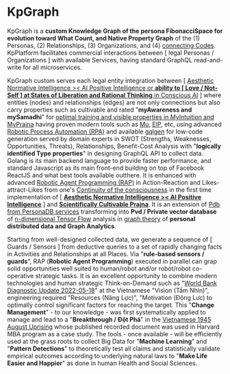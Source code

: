 # KpGraph

KpGraph is a <b>custom Knowledge Graph of the persona FibonacciSpace for evolution toward What Count, and Native Property Graph</b> of the (1) Personas, (2) Relationships, (3) Organizations, and (4) <a href="https://divan.dev/posts/visual_programming_go/" target="_blank">connecting Codes</a>. KpPlatform facilitates commercial interactions between [ legal Personas / Organizations ] with available Services, having standard GraphQL read-and-write for all microservices.

KpGraph custom serves each legal entity integration between [ <a href="https://www.youtube.com/watch?v=xvNvj7ku5pY" target="_blank">Aesthetic Normative Intelligence &gt;&lt; AI Positive Intelligence or <b>ability to [ Love / Not-Self ] at <u>States of Liberation</u> and Rational Thinking</b> in Conscious AI</a> ] where entities (nodes) and relationships (edges) are not only connections but also carry properties such as cultivable and rated "<b>myAwareness and mySamadhi</b>" for <a href="https://www.youtube.com/watch?v=9o8wqs-LdDk" target="_blank">optimal training and visible properties in MyIntuition and MyPrajna</a> having proven modern tools such as <a href="https://github.com/khaiphong/mu/" target="_blank">Mu</a>, <a href="https://github.com/khaiphong/eip/" target="_blank">EIP</a>, etc, using advanced <a href="https://www.arago.co/go-beyond-the-limits-of-robotic-process-automation-in-itsm/" target="_blank">Robotic Process Automation (RPA)</a> and available <a href="https://github.com/99designs/gqlgen" target="_blank">gqlgen</a> for low-code generation served by domain experts in SWOT (Strengths, Weaknesses, Opportunities, Threats), Relationships, Benefit-Cost Analysis with "<b>logically identified Type properties</b>" in designing GraphQL API to collect data. Golang is its main backend language to provide faster performance, and standard Javascript as its main front-end building on top of Facebook ReactJS and what best tools available outthere. It is enhanced with advanced <a href="http://www.doc.ic.ac.uk/~klc/icra.pdf" target="_blank">Robotic Agent Programming (RAP)</a> in Action-Reaction and Likes-attract-Likes from one's <a href="https://www.youtube.com/watch?v=_zVVaV4bfqo" target="_blank">Continuity of the consciousness</a> in the first time implementation of [ <a href="https://blog.khaiphong.io/2021/09/nature-of-things.html#Section_2.1" target="_blank"><b>Aesthetic Normative Intelligence &gt;&lt; AI Positive Intelligence</b></a> ] and <a href="https://blog.khaiphong.io/2021/09/list-of-figures-and-tables.html#Figure_2.1" target="_blank"><b>Scientifically Cultivable Prajna</b></a>. It is an extension of <a href="https://github.com/khaiphong/personadb/" target="_blank">Pdb from PersonaDB services</a> transforming into <b>Pvd / Private vector database</b> of <a href="https://github.com/tensorflow" target="_blank">n-dimensional Tensor Flow</a> analysis in <a href="https://www.youtube.com/watch?v=dwdqacYCbYA" target="_blank">graph theory</a> of <b>personal distributed data and Graph Analytics</b>.

Starting from well-designed collected data, we generate a sequence of [ Guards / Sensors ] from deductive queries to a set of rapidly changing facts in Activities and Relationships at all Places. Via "<b>rule-based sensors / guards</b>", RAP (<b>Robotic Agent Programming</b>) executed in parallel can grap solid opportunities well suited to human/robot and/or robot/robot co-operative strategic tasks. It is an excellent opportunity to combine modern technologies and human strategic Think-on-Demand such as "<a href="https://documents1.worldbank.org/curated/en/990091640036715580/pdf/How-Will-Viet-Nam-Blossom-Reforming-Institutions-for-Effective-Implementation-Systematic-Country-Diagnostic-Update-2021.pdf" target="_blank">World Bank Diagnostic Update 2022-05-18</a>" at the Vietnamese "Vision (Tầm Nhìn)", engineering required "Resources (Năng Lực)", "Motivation (Động Lưc) to optimally control significant factors for reaching the target. This "<b>Change Management</b>" - to our knowledge - was first systematically applied to manage and lead to a "<b>Breakthrough / Đột Phá</b>" in the <a href="https://www.marxists.org/archive/truong-chinh/1946/august-1946-revolution.pdf" target="_blank">Vietnamese 1945 August Uprising</a> whose published recorded document was used in Harvard MBA program as a case study. The tools - once available - will be efficiently used at the grass roots to collect Big Data for "<b>Machine Learning</b>" and "<b>Pattern Detections</b>" to theoretically test all claims and statistically validate empirical outcomes according to underlying natural laws to "<b>Make Life Easier and Happier</b>" as done in human Health and Social Sciences.
